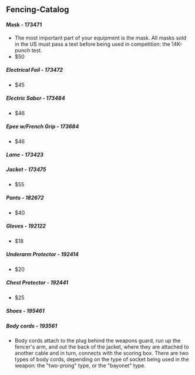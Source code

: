 ## Fencing-Catalog

#### Mask - 173471
- The most important part of your equipment is the mask. All masks sold in the US must pass 
a test before being used in competition: the 14K-punch test.
- $50

##### Electrical Foil - 173472
- $45

##### Electric Saber - 173484
- $46

##### Epee w/French Grip - 173684
- $46

##### Lame - 173423


##### Jacket - 173475
- $55

##### Pants - 182672
- $40

##### Gloves - 192122
- $18

##### Underarm Protector - 192414
- $20

##### Chest Protector - 192441
- $25

##### Shoes - 195461

##### Body cords - 193561
- Body cords attach to the plug behind the weapons guard, run up the fencer's arm, and out the back of the jacket, 
where they are attached to another cable and in turn, connects with the scoring box. There are two types of body cords, 
depending on the type of socket being used in the weapon: the "two-prong" type, or the "bayonet" type.

